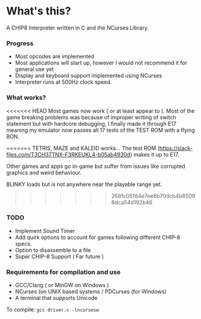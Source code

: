 # What's this?

A CHIP8 Interpreter written in C and the NCurses Library.

### Progress

  * Most opcodes are implemented
  * Most applications will start up, however I would not recommend it for general use yet
  * Display and keyboard support implemented using NCurses
  * Interpreter runs at 500Hz clock speed.

### What works?

<<<<<<< HEAD
Most games now work ( or at least appear to ). Most of the game breaking problems was because of improper writing of switch statement but with hardcore debugging, I finally made it through E17 meaning my emulator now passes all 17 tests of the TEST ROM with a flying BON.

=======
TETRIS, MAZE and KALEID works...
The test ROM (https://slack-files.com/T3CH37TNX-F3RKEUKL4-b05ab4930d) makes it up to E17. 

Other games and apps go in-game but suffer from issues like corrupted graphics and weird behaviour.

BLINKY loads but is not anywhere near the playable range yet.
>>>>>>> 268fc05184e7ee8b70dcb4b85098dca54d192b46

### TODO
  * Implement Sound Timer
  * Add quirk options to account for games following different CHIP-8 specs.
  * Option to disassemble to a file
  * Super CHIP-8 Support ( Far future )
  

### Requirements for compilation and use

  * GCC/Clang ( or MinGW on Windows )
  * NCurses (on UNIX based systems / PDCurses (for Windows)
  * A terminal that supports Unicode


To compile: `gcc driver.c -lncursesw`
